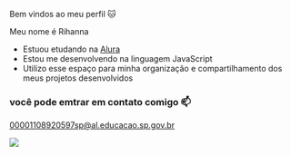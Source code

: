 Bem vindos ao meu perfil 🐱

Meu nome é Rihanna

- Estuou etudando na [Alura](https://www.alura.com.br)
- Estou me desenvolvendo na linguagem JavaScript
- Utilizo esse espaço para minha organização e compartilhamento dos meus projetos desenvolvidos

 ### você pode emtrar em contato comigo 📫
 
00001108920597sp@al.educacao.sp.gov.br


![](https://media.tenor.com/QUSMUwP4DX4AAAAi/plink-cat-blink.gif)

